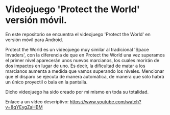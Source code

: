 # Videojuego 'Protect the World' versión móvil.
En este repositorio se encuentra el videojuego 'Protect the World' en versión móvil para Android. 

Protect the World es un videojuego muy similar al tradicional 'Space Invaders', con la diferencia de que en Protect the World una vez superamos el primer nivel aparecerán unos nuevos marcianos, los cuales morirán de dos impactos en lugar de uno. Es decir, la dificultad de matar a los marcianos aumenta a medida que vamos superando los niveles.
Mencionar que el disparo se ejecuta de manera automática, de manera que sólo habrá un único proyectil o bala en la pantalla.

Dicho videojuego ha sido creado por mi mismo en toda su totalidad.

Enlace a un vídeo descriptivo: https://www.youtube.com/watch?v=8qYEygZaHBM
